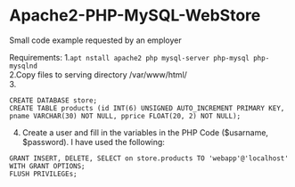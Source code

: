 # Apache2-PHP-MySQL-WebStore
Small code example requested by an employer

Requirements:
1.```apt nstall apache2 php mysql-server php-mysql php-mysqlnd```  
2.Copy files to serving directory /var/www/html/  
3.
```
CREATE DATABASE store;
CREATE TABLE products (id INT(6) UNSIGNED AUTO_INCREMENT PRIMARY KEY, pname VARCHAR(30) NOT NULL, pprice FLOAT(20, 2) NOT NULL);
```  
4. Create a user and fill in the variables in the PHP Code ($usarname, $password). I have used the following:
```
GRANT INSERT, DELETE, SELECT on store.products TO 'webapp'@'localhost' WITH GRANT OPTIONS;
FLUSH PRIVILEGEs;
```

